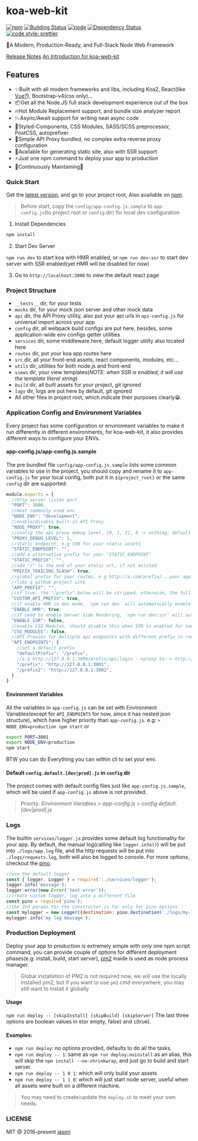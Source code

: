 # koa-web-kit

[![npm](https://img.shields.io/npm/v/koa-web-kit.svg?style=flat-square)](https://www.npmjs.com/package/koa-web-kit)
[![Building Status](https://img.shields.io/travis/JasonBoy/koa-web-kit.svg?style=flat-square)](https://travis-ci.org/JasonBoy/koa-web-kit)
[![node](https://img.shields.io/node/v/koa-web-kit.svg?style=flat-square)](https://nodejs.org/)
[![Dependency Status](https://img.shields.io/david/JasonBoy/koa-web-kit.svg?style=flat-square)](https://david-dm.org/JasonBoy/koa-web-kit)
[![code style: prettier](https://img.shields.io/badge/code_style-prettier-ff69b4.svg?style=flat-square)](https://github.com/prettier/prettier)

🚀A Modern, Production-Ready, and Full-Stack Node Web Framework

[Release Notes](https://github.com/JasonBoy/koa-web-kit/releases)
[An Introduction for koa-web-kit](https://blog.lovemily.me/koa-web-kit-a-modern-production-ready-and-full-stack-node-web-framework/)

## Features

- ✨Built with all modern frameworks and libs, including Koa2, React(like [Vue?](https://github.com/JasonBoy/vue-web-kit)), Bootstrap-v4(css only)...
- 📦Get all the Node.JS full stack development experience out of the box
- 🔥Hot Module Replacement support, and bundle size analyzer report
- 📉Async/Await support for writing neat async code
- 💖Styled-Components, CSS Modules, SASS/SCSS preprocessor, PostCSS, autoprefixer
- 🎉Simple API Proxy bundled, no complex extra reverse proxy configuration
- 🌈Available for generating static site, also with SSR support
- ⚡️Just one npm command to deploy your app to production
- 👷Continuously Maintaining🍻

### Quick Start

Get the [latest version](https://github.com/JasonBoy/koa-web-kit/releases), and go to your project root,
Also available on [npm](https://www.npmjs.com/package/koa-web-kit).

> Before start, copy the `config/app-config.js.sample` to `app-config.js`(to project root or `config` dir) for local dev configuration

1. Install Dependencies

```bash
npm install
```

2. Start Dev Server

`npm run dev` to start koa with HMR enabled, or
`npm run dev:ssr` to start dev server with SSR enabled(yet HMR will be disabled for now)

3. Go to `http://localhost:3000` to view the default react page

### Project Structure

- `__tests__` dir, for your tests
- `mocks` dir, for your mock json server and other mock data
- `api` dir, the API Proxy utility, also put your api urls in `api-config.js` for universal import across your app
- `config` dir, all webpack build configs are put here, besides, some application-wide env configs getter utilities
- `services` dir, some middleware here, default logger utility also located here
- `routes` dir, put your koa app routes here
- `src` dir, all your front-end assets, react components, modules, etc...
- `utils` dir, utilities for both node.js and front-end
- `views` dir, your view templates(*NOTE: when SSR is enabled, it will use the template literal string*)
- *`build`* dir, all built assets for your project, git ignored
- *`logs`* dir, logs are put here by default, git ignored
- All other files in project root, which indicate their purposes clearly😀.

### Application Config and Environment Variables

Every project has some configuration or environment variables to make it run differently in different environments,
for koa-web-kit, it also provides different ways to configure your ENVs.

#### app-config.js/app-config.js.sample

The pre bundled file `config/app-config.js.sample` lists some common variables to use in the project, you should copy and rename it to `app-config.js` for your local config, both put it in `${project_root}` or the same `config` dir are supported:
```javascript
module.exports = {
  //http server listen port
  "PORT": 3000,
  //most commonly used env
  "NODE_ENV": "development",
  //enable/disable built-in API Proxy
  "NODE_PROXY": true,
  //config the api proxy debug level, [0, 1, 2], 0 -> nothing, default: 1 -> simple, 2 -> verbose
  "PROXY_DEBUG_LEVEL": 1,
  //static endpoint, e.g CDN for your static assets
  "STATIC_ENDPOINT": "",
  //add a alternative prefix for your "STATIC_ENDPOINT"
  "STATIC_PREFIX": "",
  //add "/" to the end of your static url, if not existed
  "PREFIX_TRAILING_SLASH": true,
  //global prefix for your routes, e.g http://a.com/prefix/...your app routes,
  //like a github project site
  "APP_PREFIX": "",
  //if true, the "/prefix" below will be stripped, otherwise, the full pathname will be used for proxy
  "CUSTOM_API_PREFIX": true,
  //if enable HMR in dev mode, `npm run dev` will automatically enable this
  "ENABLE_HMR": true,
  //if need to enable Server Side Rendering, `npm run dev:ssr` will automatically enable this, HMR need to be disabled for now
  "ENABLE_SSR": false,
  //enable CSS Modules, should disable this when SSR is enabled for now
  "CSS_MODULES": false,
  //API Proxies for multiple api endpoints with different prefix in router
  "API_ENDPOINTS": {
    //set a default prefix
    "defaultPrefix": "/prefix",
    //e.g http://127.0.0.1:3000/prefix/api/login -->proxy to--> http://127.0.0.1:3001/api/login
    "/prefix": "http://127.0.0.1:3001",
    "/prefix2": "http://127.0.0.1:3002",
  }
}
```

#### Environment Variables

All the variables in `app-config.js` can be set with Environment Variables(except for `API_ENDPOINTS` for now, since it has nested json structure), which have higher priority than `app-config.js`.
e.g:
`> NODE_ENV=production npm start`
or
```bash
export PORT=3001
export NODE_ENV=production
npm start
```
BTW you can do Everything you can within cli to set your env.

#### Default `config.default.[dev|prod].js` in `config` dir

The project comes with default config files just like `app-config.js.sample`, which will be used if `app-config.js` above is not provided.

> Priority: *Environment Variables* > *app-config.js* > *config.default.[dev|prod].js*

### Logs
The builtin `services/logger.js` provides some default log functionality for your app.
By default, the manual log(calling like `logger.info()`) will be put into `./logs/app.log` file,
and the http requests will be put into `./logs/requests.log`,
both will also be logged to console.
For more options, checkout the [pino](https://github.com/pinojs/pino).

```javascript
//use the default logger
const { logger, Logger } = require('../services/logger');
logger.info('message');
logger.error(new Error('test error'));
//create custom logger, log into a different file
const pino = require('pino');
//the 2nd params for the constructor is for only for pino options
const mylogger = new Logger({destination: pino.destination('./logs/my-log.log')}, {});
mylogger.info('my log message');
```

### Production Deployment

Deploy your app to production is extremely simple with only one npm script command, you can provide couple of options for different deployment phases(e.g: install, build, start server),
[pm2](https://github.com/Unitech/pm2) inside is used as node process manager.
> Global installation of PM2 is not required now, we will use the locally installed pm2, but if you want to use `pm2` cmd everywhere, you may still want to install it globally


#### Usage

`npm run deploy -- [skipInstall] [skipBuild] [skipServer]`
The last three options are boolean values in `0`(or empty, false) and `1`(true).

#### Examples:

- `npm run deploy`: no options provided, defaults to do all the tasks.
- `npm run deploy -- 1`: same as `npm run deploy:noinstall` as an alias, this will skip the `npm install --no-shrinkwrap`, and just go to build and start server.
- `npm run deploy -- 1 0 1`: which will only build your assets
- `npm run deploy -- 1 1 0`: which will just start node server, useful when all assets were built on a different machine.

> You may need to create/update the `deploy.sh` to meet your own needs.

### LICENSE

MIT @ 2016-present [jason](http://blog.lovemily.me)
